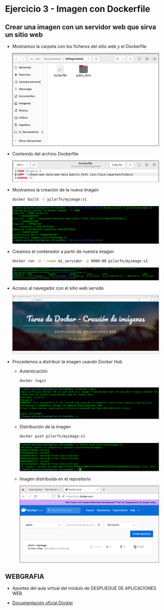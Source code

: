 # Ejercicio 3 - Imagen con Dockerfile

## Crear una imagen con un servidor web que sirva un sitio web

* Mostramos la carpeta con los ficheros del sitio web y el Dockerfile

  ![](capturas\cap01.png)

* Contenido del archivo Dockerfile

  ![](capturas\cap02.png)

* Mostramos la creación de la nueva imagen

  ```bash
  docker build -t pilarfn/myimage:v1
  ```

  ![](capturas\cap03.png)

* Creamos el contenedor a partir de nuestra imagen

  ```bash
  docker run -d --name mi_servidor -p 9000:80 pilarfn/myimage:v1
  ```

  ![](capturas\cap04.png)

* Acceso al navegador con el sitio web servido

  ![](capturas\cap05.png)

* Procedemos a distribuir la imagen usando Docker Hub

  * Autenticación

    ```bash
    docker login
    ```

    ![](capturas\cap06.png)

  * Distribución de la imagen

    ```bash
    docker push pilarfn/myimage:v1
    ```

    ![](capturas\cap07.png)

  * Imagen distribuida en el repositorio

    ![](capturas\cap08.png)

## WEBGRAFIA

* Apuntes del aula virtual del módulo de DESPLIEGUE DE APLICACIONES WEB

* [Documentación oficial Docker](https://docs.docker.com/reference/)

  